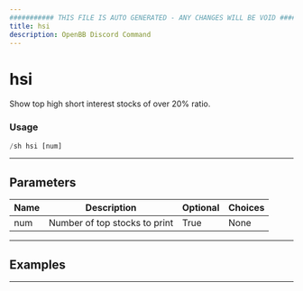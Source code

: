 ```yaml
---
########### THIS FILE IS AUTO GENERATED - ANY CHANGES WILL BE VOID ###########
title: hsi
description: OpenBB Discord Command
---
```


# hsi

Show top high short interest stocks of over 20% ratio.

### Usage

```python wordwrap
/sh hsi [num]
```

---

## Parameters

| Name | Description | Optional | Choices |
| ---- | ----------- | -------- | ------- |
| num | Number of top stocks to print | True | None |


---

## Examples


---
